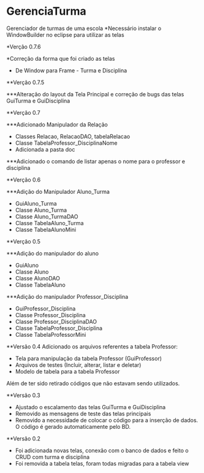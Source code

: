 # GerenciaTurma
Gerenciador de turmas de uma escola
*Necessário instalar o WindowBuilder no eclipse para utilizar as telas

*Verção 0.7.6

*Correção da forma que foi criado as telas
- De Window para Frame - Turma e Disciplina

**Verção 0.7.5

***Alteração do layout da Tela Principal e correção de bugs das telas GuiTurma e GuiDisciplina

**Verção 0.7

***Adicionado Manipulador da Relação

- Classes Relacao, RelacaoDAO, tabelaRelacao
- Classe TabelaProfessor_DisciplinaNome
- Adicionada a pasta doc

***Adicionado o comando de listar apenas o nome para o professor e disciplina

**Verção 0.6

***Adição do Manipulador Aluno_Turma

- GuiAluno_Turma
- Classe Aluno_Turma
- Classe Aluno_TurmaDAO
- Classe TabelaAluno_Turma
- Classe TabelaAlunoMini

**Verção 0.5

***Adição do manipulador do aluno

- GuiAluno
- Classe Aluno
- Classe AlunoDAO
- Classe TabelaAluno

***Adição do manipulador Professor_Disciplina

- GuiProfessor_Disciplina
- Classe Professor_Disciplina
- Classe Professor_DisciplinaDAO
- Classe TabelaProfessor_Disciplina
- Classe TabelaProfessorMini

**Versão 0.4
Adicionado os arquivos referentes a tabela Professor:
- Tela para manipulação da tabela Professor (GuiProfessor)
- Arquivos de testes (Incluir, alterar, listar e deletar)
- Modelo de tabela para a tabela Professor

Além de ter sido retirado códigos que não estavam sendo utilizados.

**Versão 0.3

- Ajustado o escalamento das telas GuiTurma e GuiDisciplina
- Removido as mensagens de teste das telas principais
- Removido a necessidade de colocar o código para a inserção de dados. O código é gerado automaticamente pelo BD.

**Versão 0.2

- Foi adicionada novas telas, conexão com o banco de dados e feito o CRUD com turma e disciplina
- Foi removida a tabela telas, foram todas migradas para a tabela view
